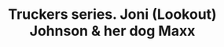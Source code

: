 ---
layout: product
title: "Truckers series. Joni (Lookout) Johnson & her dog Maxx "
price: "1300" 
desc: "1/24 Figura"
img_path: "/assets/img/MBLTD24045.jpg"
brand: "MasterBox"
available: false
special_offer: false
new: false
soon: false
cat: "010000"
subcat: "015300"
subsubcat: "0N/A"
sifra: "MBLTD24045"
popular: false
---